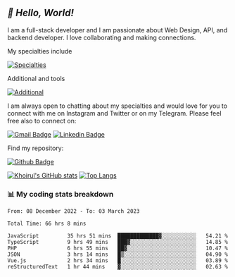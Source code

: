 ## _:wave: Hello, World!_

I am a full-stack developer and I am passionate about Web Design, API, and backend developer. I love collaborating and making connections.

My specialties include

[![Specialties](https://skillicons.dev/icons?i=php,laravel,javascript,react,vue,mysql,tailwind)](https://skillicons.dev)

Additional and tools

[![Additional](https://skillicons.dev/icons?i=bash,vscode,vite,webpack,vercel,git,github,gitlab)](https://skillicons.dev)

I am always open to chatting about my specialties and would love for you to connect with me on Instagram and Twitter or on my Telegram. Please feel free also to connect on:

[![Gmail Badge](https://img.shields.io/badge/-ahmusafir.khoirul@gmail.com-c14438?style=flat&logo=Gmail&logoColor=white&link=mailto:ahmusafir.khoirul@gmail.com)](mailto:ahmusafir.khoirul@gmail.com)
[![Linkedin Badge](https://img.shields.io/badge/-Ahmad_Musafir_Khoirul_Fattah-0072b1?style=flat&logo=Linkedin&logoColor=white&link=https://www.linkedin.com/in/ahmad-musafir-khoirul-fattah-26a53a207/)](https://www.linkedin.com/in/masmuss/)

Find my repository:

[![Github Badge](https://img.shields.io/badge/-masmuss-grey?style=flat&logo=github&logoColor=white&link=https://github.com/masmuss)](https://github.com/masmuss)

[![Khoirul's GitHub stats](https://github-readme-stats.vercel.app/api?username=masmuss&show_icons=true&include_all_commits=true&theme=transparent&layout=compact)](https://github.com/masmuss/github-readme-stats)
[![Top Langs](https://github-readme-stats.vercel.app/api/top-langs/?username=masmuss&theme=transparent&layout=compact)](https://github.com/masmuss/github-readme-stats)

### :bar_chart: My coding stats breakdown

<!--START_SECTION:waka-->

```text
From: 08 December 2022 - To: 03 March 2023

Total Time: 66 hrs 8 mins

JavaScript         35 hrs 51 mins  █████████████▓░░░░░░░░░░░   54.21 %
TypeScript         9 hrs 49 mins   ███▓░░░░░░░░░░░░░░░░░░░░░   14.85 %
PHP                6 hrs 55 mins   ██▓░░░░░░░░░░░░░░░░░░░░░░   10.47 %
JSON               3 hrs 14 mins   █▒░░░░░░░░░░░░░░░░░░░░░░░   04.90 %
Vue.js             2 hrs 34 mins   █░░░░░░░░░░░░░░░░░░░░░░░░   03.89 %
reStructuredText   1 hr 44 mins    ▓░░░░░░░░░░░░░░░░░░░░░░░░   02.63 %
```

<!--END_SECTION:waka-->
